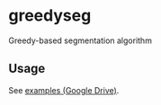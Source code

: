 greedyseg
=========

Greedy-based segmentation algorithm

Usage
-----

See [examples (Google Drive)](https://drive.google.com/drive/folders/0B3O7bgd3mym6bzVzTkh5SEMzSzg?usp=sharing).
